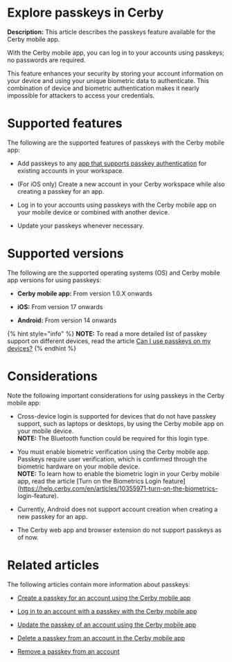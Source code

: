 # Explore passkeys in Cerby

**Description:** This article describes the passkeys feature available for the Cerby mobile app.

With the Cerby mobile app, you can log in to your accounts using passkeys; no
passwords are required.

This feature enhances your security by storing your account information on
your device and using your unique biometric data to authenticate. This
combination of device and biometric authentication makes it nearly impossible
for attackers to access your credentials.

# **Supported features**

The following are the supported features of passkeys with the Cerby mobile
app:

  * Add passkeys to any [app that supports passkey authentication](https://passkeys.directory/) for existing accounts in your workspace. 

  * (For iOS only) Create a new account in your Cerby workspace while also creating a passkey for an app. 

  * Log in to your accounts using passkeys with the Cerby mobile app on your mobile device or combined with another device.

  * Update your passkeys whenever necessary.

# **Supported versions**

The following are the supported operating systems (OS) and Cerby mobile app
versions for using passkeys:

  * **Cerby mobile app:** From version 1.0.X onwards

  * **iOS:** From version 17 onwards

  * **Android:** From version 14 onwards

{% hint style="info" %} **NOTE:** To read a more detailed list of passkey
support on different devices, read the article [Can I use passkeys on my
devices?](https://www.passkeys.io/compatible-devices) {% endhint %}

# **Considerations**

Note the following important considerations for using passkeys in the Cerby
mobile app:

  * Cross-device login is supported for devices that do not have passkey support, such as laptops or desktops, by using the Cerby mobile app on your mobile device.  
​**NOTE:** The Bluetooth function could be required for this login type.

  * You must enable biometric verification using the Cerby mobile app. Passkeys require user verification, which is confirmed through the biometric hardware on your mobile device.  
​**NOTE:** To learn how to enable the biometric login in your Cerby mobile
app, read the article [Turn on the Biometrics Login
feature](https://help.cerby.com/en/articles/10355971-turn-on-the-biometrics-
login-feature).

  * Currently, Android does not support account creation when creating a new passkey for an app.

  * The Cerby web app and browser extension do not support passkeys as of now.

# **Related articles**

The following articles contain more information about passkeys:

  * [Create a passkey for an account using the Cerby mobile app](https://help.cerby.com/en/articles/10875236-create-a-passkey-for-an-account-using-the-cerby-mobile-app)

  * [Log in to an account with a passkey with the Cerby mobile app](https://help.cerby.com/en/articles/10875427-log-in-to-an-account-with-a-passkey-using-the-cerby-mobile-app)

  * [Update the passkey of an account using the Cerby mobile app](https://help.cerby.com/en/articles/10875518-update-the-passkey-of-an-account-using-the-cerby-mobile-app)

  * [Delete a passkey from an account in the Cerby mobile app](https://help.cerby.com/en/articles/11134187-delete-a-passkey-from-an-account-in-the-cerby-mobile-app)

  * [Remove a passkey from an account](https://help.cerby.com/en/articles/10875631-remove-a-passkey-from-an-account)

